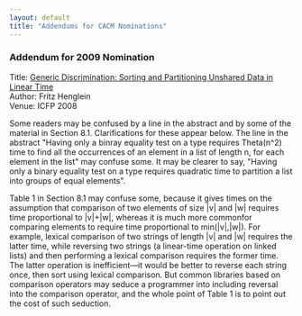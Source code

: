 ```yaml
---
layout: default
title: "Addendums for CACM Nominations"
---
```

### Addendum for 2009 Nomination

Title: [Generic Discrimination: Sorting and Partitioning Unshared Data
in Linear Time](http://portal.acm.org/citation.cfm?id=1411220)\
 Author: Fritz Henglein\
 Venue: ICFP 2008

Some readers may be confused by a line in the abstract and by some of
the material in Section 8.1. Clarifications for these appear below. The
line in the abstract "Having only a binray equality test on a type
requires Theta(n\^2) time to find all the occurrences of an element in a
list of length n, for each element in the list" may confuse some. It may
be clearer to say, "Having only a binary equality test on a type
requires quadratic time to partition a list into groups of equal
elements".

Table 1 in Section 8.1 may confuse some, because it gives times on the
assumption that comparison of two elements of size |v| and |w| requires
time proportional to |v|+|w|, whereas it is much more commonfor
comparing elements to require time proportional to min(|v|,|w|). For
example, lexical comparison of two strings of length |v| and |w|
requires the latter time, while reversing two strings (a linear-time
operation on linked lists) and then performing a lexical comparison
requires the former time. The latter operation is inefficient&#8212;it would
be better to reverse each string once, then sort using lexical
comparison. But common libraries based on comparison operators may
seduce a programmer into including reversal into the comparison
operator, and the whole point of Table 1 is to point out the cost of
such seduction.
